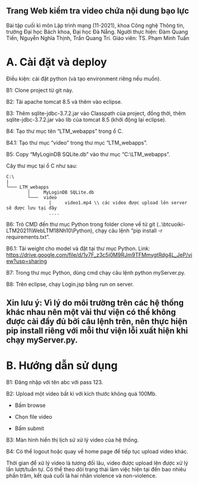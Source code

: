 ## Trang Web kiểm tra video chứa nội dung bạo lực

Bài tập cuối kì môn Lập trình mạng (11-2021), khoa Công nghệ Thông tin, trường Đại học Bách khoa, Đại học Đà Nẵng.
Người thực hiện: Đàm Quang Tiến, Nguyễn Nghĩa Thịnh, Trần Quang Trí.
Giáo viên: TS. Phạm Minh Tuấn

# A.	Cài đặt và deploy

Điều kiện: cài đặt python (và tạo environment riêng nếu muốn).

B1: Clone project từ git này.

B2: Tải apache tomcat 8.5 và thêm vào eclipse.

B3: Thêm sqlite-jdbc-3.7.2.jar vào Classpath của project, đồng thời, thêm sqlite-jdbc-3.7.2.jar vào lib của tomcat 8.5 (khởi động lại eclipse).

B4: Tạo thư mục tên “LTM_webapps” trong ổ C.

B4.1: Tạo thư mục “video” trong thư mục “LTM_webapps”.

B5: Copy “MyLoginDB SQLite.db” vào thư mục “C:\LTM_webapps”.

Cây thư mục tại ổ C như sau:
```
C:\
|
└─── LTM_webapps
        |     MyLoginDB SQLite.db
        └───  video
                |     video1.mp4 \\ các video được upload lên server sẽ được lưu tại đây   
                ....
```

B6: Trỏ CMD đến thư mục Python trong folder clone về từ git (..\btcuoiki-LTM20211\WebLTM18Nh10\Python), chạy câu lệnh “pip install -r requirements.txt”.

B6.1: Tải weight cho model và đặt tại thư mục Python.
Link: https://drive.google.com/file/d/1y7F_z3c5j0M9RJm9TFMmygtRdg4L_JeP/view?usp=sharing

B7: Trong thư mục Python, dùng cmd chạy câu lệnh python myServer.py.

B8: Trên eclipse, chạy Login.jsp bằng run on server.

## Xin lưu ý: Vì lý do môi trường trên các hệ thống khác nhau nên một vài thư viện có thể không được cài đầy đủ bởi câu lệnh trên, nên thực hiện pip install riêng với mỗi thư viện lỗi xuất hiện khi chạy myServer.py.


# B.	Hướng dẫn sử dụng

B1: Đăng nhập với tên abc với pass 123.

B2: Upload một video bất kì với kích thước không quá 100Mb.

-	Bấm browse

-	Chọn file video

-	Bấm submit

B3: Màn hình hiển thị lịch sử xử lý video của hệ thống.

B4: Có thể logout hoặc quay về home page để tiếp tục upload video khác. 

Thời gian để xử lý video là tương đối lâu, video được upload lên được xử lý lần lượt/tuần tự. Có thể theo dõi trạng thái làm việc hiện tại đến bao nhiêu phần trăm, kết quả cuối là hai nhãn violence và non-violence.
